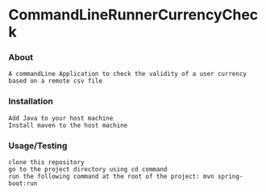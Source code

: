 # CommandLineRunnerCurrencyCheck

### About
    A commandLine Application to check the validity of a user currency based on a remote csv file
    
### Installation
    Add Java to your host machine
    Install maven to the host machine
    
### Usage/Testing
    clone this repository
    go to the project directory using cd command
    run the following command at the root of the project: mvn spring-boot:run
